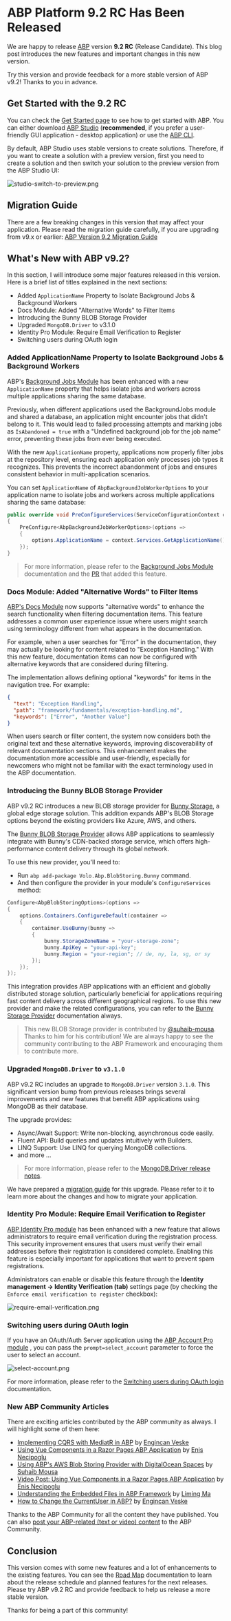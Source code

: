 # ABP Platform 9.2 RC Has Been Released

We are happy to release [ABP](https://abp.io) version **9.2 RC** (Release Candidate). This blog post introduces the new features and important changes in this new version.

Try this version and provide feedback for a more stable version of ABP v9.2! Thanks to you in advance.

## Get Started with the 9.2 RC

You can check the [Get Started page](https://abp.io/get-started) to see how to get started with ABP. You can either download [ABP Studio](https://abp.io/get-started#abp-studio-tab) (**recommended**, if you prefer a user-friendly GUI application - desktop application) or use the [ABP CLI](https://abp.io/docs/latest/cli).

By default, ABP Studio uses stable versions to create solutions. Therefore, if you want to create a solution with a preview version, first you need to create a solution and then switch your solution to the preview version from the ABP Studio UI:

![studio-switch-to-preview.png](studio-switch-to-preview.png)

## Migration Guide

There are a few breaking changes in this version that may affect your application. Please read the migration guide carefully, if you are upgrading from v9.x or earlier: [ABP Version 9.2 Migration Guide](https://abp.io/docs/9.2/release-info/migration-guides/abp-9-2)

## What's New with ABP v9.2?

In this section, I will introduce some major features released in this version.
Here is a brief list of titles explained in the next sections:

* Added `ApplicationName` Property to Isolate Background Jobs & Background Workers
* Docs Module: Added "Alternative Words" to Filter Items
* Introducing the Bunny BLOB Storage Provider
* Upgraded `MongoDB.Driver` to v3.1.0
* Identity Pro Module: Require Email Verification to Register
* Switching users during OAuth login

### Added ApplicationName Property to Isolate Background Jobs & Background Workers

ABP's [Background Jobs Module](https://abp.io/docs/latest/modules/background-jobs) has been enhanced with a new `ApplicationName` property that helps isolate jobs and workers across multiple applications sharing the same database.

Previously, when different applications used the BackgroundJobs module and shared a database, an application might encounter jobs that didn't belong to it. This would lead to failed processing attempts and marking jobs as `IsAbandoned = true` with a "Undefined background job for the job name" error, preventing these jobs from ever being executed.

With the new `ApplicationName` property, applications now properly filter jobs at the repository level, ensuring each application only processes job types it recognizes. This prevents the incorrect abandonment of jobs and ensures consistent behavior in multi-application scenarios.

You can set `ApplicationName` of `AbpBackgroundJobWorkerOptions` to your application name to isolate jobs and workers across multiple applications sharing the same database:

```csharp
public override void PreConfigureServices(ServiceConfigurationContext context)
{
    PreConfigure<AbpBackgroundJobWorkerOptions>(options =>
    {
        options.ApplicationName = context.Services.GetApplicationName()!;
    });
}
```

> For more information, please refer to the [Background Jobs Module](https://abp.io/docs/latest/modules/background-jobs) documentation and the [PR](https://github.com/abpframework/abp/pull/22169) that added this feature.

### Docs Module: Added "Alternative Words" to Filter Items

[ABP's Docs Module](https://abp.io/docs/9.2/modules/docs) now supports "alternative words" to enhance the search functionality when filtering documentation items. This feature addresses a common user experience issue where users might search using terminology different from what appears in the documentation.

For example, when a user searches for "Error" in the documentation, they may actually be looking for content related to "Exception Handling." With this new feature, documentation items can now be configured with alternative keywords that are considered during filtering.

The implementation allows defining optional "keywords" for items in the navigation tree. For example:

```json
{
  "text": "Exception Handling",
  "path": "framework/fundamentals/exception-handling.md",
  "keywords": ["Error", "Another Value"]
}
```

When users search or filter content, the system now considers both the original text and these alternative keywords, improving discoverability of relevant documentation sections. This enhancement makes the documentation more accessible and user-friendly, especially for newcomers who might not be familiar with the exact terminology used in the ABP documentation.

### Introducing the Bunny BLOB Storage Provider

ABP v9.2 RC introduces a new BLOB storage provider for [Bunny Storage](https://bunny.net/storage/), a global edge storage solution. This addition expands ABP's BLOB Storage options beyond the existing providers like Azure, AWS, and others.

The [Bunny BLOB Storage Provider](https://abp.io/docs/9.2/framework/infrastructure/blob-storing/bunny) allows ABP applications to seamlessly integrate with Bunny's CDN-backed storage service, which offers high-performance content delivery through its global network.

To use this new provider, you'll need to:

* Run `abp add-package Volo.Abp.BlobStoring.Bunny` command.
* And then configure the provider in your module's `ConfigureServices` method:

```csharp
Configure<AbpBlobStoringOptions>(options =>
{
    options.Containers.ConfigureDefault(container =>
    {
        container.UseBunny(bunny =>
        {
            bunny.StorageZoneName = "your-storage-zone";
            bunny.ApiKey = "your-api-key";
            bunny.Region = "your-region"; // de, ny, la, sg, or sy
        });
    });
});
```

This integration provides ABP applications with an efficient and globally distributed storage solution, particularly beneficial for applications requiring fast content delivery across different geographical regions. To use this new provider and make the related configurations, you can refer to the [Bunny Storage Provider](https://abp.io/docs/9.2/framework/infrastructure/blob-storing/bunny) documentation always.

> This new BLOB Storage provider is contributed by [@suhaib-mousa](https://github.com/suhaib-mousa). Thanks to him for his contribution! 
> We are always happy to see the community contributing to the ABP Framework and encouraging them to contribute more.

### Upgraded `MongoDB.Driver` to `v3.1.0`

ABP v9.2 RC includes an upgrade to `MongoDB.Driver` version `3.1.0`. This significant version bump from previous releases brings several improvements and new features that benefit ABP applications using MongoDB as their database.

The upgrade provides:

* Async/Await Support: Write non-blocking, asynchronous code easily.
* Fluent API: Build queries and updates intuitively with Builders.
* LINQ Support: Use LINQ for querying MongoDB collections.
* and more ...

> For more information, please refer to the [MongoDB.Driver release notes](https://github.com/mongodb/mongo-csharp-driver/releases/tag/v3.1.0).

We have prepared a [migration guide](https://abp.io/docs/9.2/release-info/migration-guides/MongoDB-Driver-2-to-3) for this upgrade. Please refer to it to learn more about the changes and how to migrate your application.

### Identity Pro Module: Require Email Verification to Register

[ABP Identity Pro module](https://abp.io/docs/9.2/modules/identity-pro) has been enhanced with a new feature that allows administrators to require email verification during the registration process. This security improvement ensures that users must verify their email addresses before their registration is considered complete. Enabling this feature is especially important for applications that want to prevent spam registrations.

Administrators can enable or disable this feature through the **Identity management -> Identity Verification (tab)** settings page (by checking the `Enforce email verification to register` checkbox):

![require-email-verification.png](./require-email-verification-for-register.png)

### Switching users during OAuth login

If you have an OAuth/Auth Server application using the [ABP Account Pro module](https://abp.io/docs/9.2/modules/account-pro) , you can pass the `prompt=select_account` parameter to force the user to select an account.

![select-account.png](./select-account.png)

For more information, please refer to the [Switching users during OAuth login](https://abp.io/docs/9.2/modules/account-pro#switching-users-during-oauth-login) documentation.

### New ABP Community Articles

There are exciting articles contributed by the ABP community as always. I will highlight some of them here:

* [Implementing CQRS with MediatR in ABP](https://abp.io/community/articles/implementing-cqrs-with-mediatr-in-abp-xiqz2iio) by [Engincan Veske](https://github.com/EngincanV)
* [Using Vue Components in a Razor Pages ABP Application](https://abp.io/community/articles/using-vue-components-in-a-razor-pages-abp-application-z3jr07tv) by [Enis Necipoglu](https://github.com/enisn)
* [Using ABP's AWS Blob Storing Provider with DigitalOcean Spaces](https://abp.io/community/articles/using-abps-aws-blob-storing-provider-with-digitalocean-spaces-7hlyb25g) by [Suhaib Mousa](https://abp.io/community/members/suhaib-mousa)
* [Video Post: Using Vue Components in a Razor Pages ABP Application](https://abp.io/community/articles/using-vue-components-in-a-razor-pages-abp-application-z3jr07tv) by [Enis Necipoglu](https://github.com/enisn)
* [Understanding the Embedded Files in ABP Framework](https://abp.io/community/articles/understanding-the-embedded-files-in-abp-framework-nsrp8aa9) by [Liming Ma](https://github.com/maliming)
* [How to Change the CurrentUser in ABP?](https://abp.io/community/articles/how-to-change-the-currentuser-in-abp-i3uu1m7g) by [Engincan Veske](https://github.com/EngincanV)


Thanks to the ABP Community for all the content they have published. You can also [post your ABP-related (text or video) content](https://abp.io/community/posts/submit) to the ABP Community.

## Conclusion

This version comes with some new features and a lot of enhancements to the existing features. You can see the [Road Map](https://abp.io/docs/9.2/release-info/road-map) documentation to learn about the release schedule and planned features for the next releases. Please try ABP v9.2 RC and provide feedback to help us release a more stable version.

Thanks for being a part of this community!
